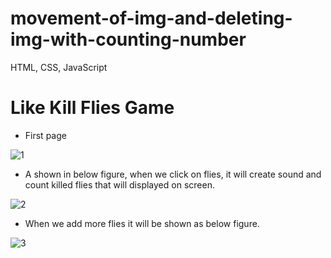 # movement-of-img-and-deleting-img-with-counting-number
HTML, CSS, JavaScript

# Like Kill Flies Game

* First page

![1](https://user-images.githubusercontent.com/56125560/117672467-99189500-b1c9-11eb-9fc5-a40c044ad9bc.png)

* A shown in below figure, when we click on flies, it will create sound and count killed flies that will displayed on screen.

![2](https://user-images.githubusercontent.com/56125560/117672510-a3d32a00-b1c9-11eb-8b20-007eea9cc687.png)

* When we add more flies it will be shown as below figure.

![3](https://user-images.githubusercontent.com/56125560/117672545-aa61a180-b1c9-11eb-9dc2-3584df149c55.png)


